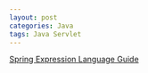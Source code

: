 ```yaml
---
layout: post
categories: Java
tags: Java Servlet
---
```




[Spring Expression Language Guide](https://www.baeldung.com/spring-expression-language)